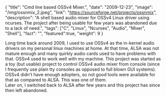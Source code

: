 {
  "title": "Cmd line based OSSv4 Mixer.",
  "date": "2009-12-23",
  "image": "/img/ossnmix_2.jpeg",
  "link": "https://sourceforge.net/projects/ossnmix",
  "description": "A shell based audio mixer for OSSv4 Linux driver using ncurses. The project after being usable for few years was abandoned due to a lack of need.",
  "tags": ["C", "Linux", "Ncurses", "Audio", "Mixer", "Shell"],
  "fact": "",
  "featured":true,
  "weight": 9
}

Long time back around 2009, I used to use OSSv4 as the in-kernel audio drivers on my personal linux machines at home. At that time, ALSA was not mature enough and many quirkly audio cards used to have problems with that. OSSv4 used to work well with my machine. This project was started as a toy (but usable) project to control OSSv4 audio mixer from console (since I frequently use plain tty consoles as opposed to full blown GUI systems). OSSv4 didn't have enough adopters, so not good tools were available for that as compared to ALSA. This was one of them. <br/>Later on, I switched back to ALSA after few years and this project has since then left abandoned.
